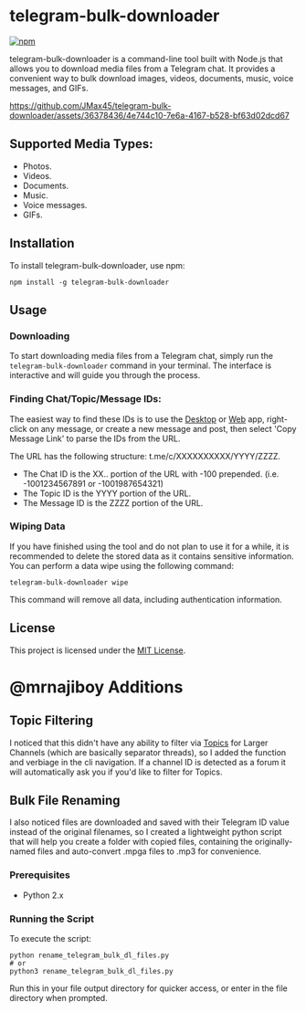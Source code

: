 # telegram-bulk-downloader

[![npm](https://img.shields.io/npm/v/telegram-bulk-downloader?logo=npm)](https://www.npmjs.com/package/telegram-bulk-downloader)

telegram-bulk-downloader is a command-line tool built with Node.js that allows you to download media files from a Telegram chat. It provides a convenient way to bulk download images, videos, documents, music, voice messages, and GIFs.

https://github.com/JMax45/telegram-bulk-downloader/assets/36378436/4e744c10-7e6a-4167-b528-bf63d02dcd67

## Supported Media Types:

- Photos.
- Videos.
- Documents.
- Music.
- Voice messages.
- GIFs.

## Installation

To install telegram-bulk-downloader, use npm:

```shell
npm install -g telegram-bulk-downloader
```

## Usage

### Downloading

To start downloading media files from a Telegram chat, simply run the `telegram-bulk-downloader` command in your terminal. The interface is interactive and will guide you through the process.

### Finding Chat/Topic/Message IDs:
The easiest way to find these IDs is to use the [Desktop](https://desktop.telegram.org/) or [Web](https://web.telegram.org/) app, right-click on any message, or create a new message and post, then select 'Copy Message Link' to parse the IDs from the URL. 

The URL has the following structure: t.me/c/XXXXXXXXXX/YYYY/ZZZZ.<br>
- The Chat ID is the XX.. portion of the URL with -100 prepended. (i.e. -1001234567891 or -1001987654321)
- The Topic ID is the YYYY portion of the URL.
- The Message ID is the ZZZZ portion of the URL.

### Wiping Data

If you have finished using the tool and do not plan to use it for a while, it is recommended to delete the stored data as it contains sensitive information. You can perform a data wipe using the following command:

```shell
telegram-bulk-downloader wipe
```

This command will remove all data, including authentication information.

## License

This project is licensed under the [MIT License](LICENSE).

# @mrnajiboy Additions

## Topic Filtering 
I noticed that this didn't have any ability to filter via [Topics](https://telegram.org/blog/topics-in-groups-collectible-usernames) for Larger Channels (which are basically separator threads), so I added the function and verbiage in the cli navigation. If a channel ID is detected as a forum it will automatically ask you if you'd like to filter for Topics.

## Bulk File Renaming
I also noticed files are downloaded and saved with their Telegram ID value instead of the original filenames, so I created a lightweight python script that will help you create a folder with copied files, containing the originally-named files and auto-convert .mpga files to .mp3 for convenience.

### Prerequisites
- Python 2.x

### Running the Script
To execute the script:

```shell
python rename_telegram_bulk_dl_files.py
# or
python3 rename_telegram_bulk_dl_files.py
```
Run this in your file output directory for quicker access, or enter in the file directory when prompted.
